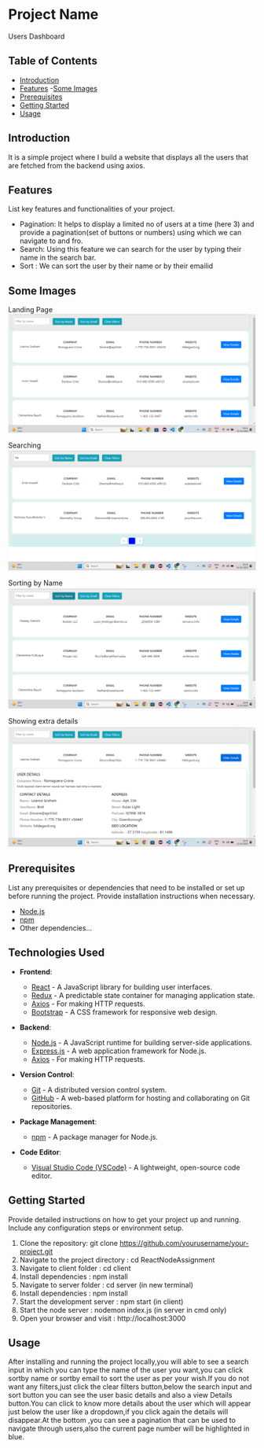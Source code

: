 # Project Name

Users Dashboard

## Table of Contents

- [Introduction](#introduction)
- [Features](#features)
-[Some Images](#some-images)
- [Prerequisites](#prerequisites)
- [Getting Started](#getting-started)
- [Usage](#usage)


## Introduction

It is a simple project where I build a website that displays all the users that are fetched from the backend using axios.

## Features

List key features and functionalities of your project.

- Pagination: It helps to display a limited no of users at a time (here 3) and provide a pagination(set of buttons or numbers) using which we can navigate to and fro.
- Search: Using this feature we can search for the user  by typing their name in the search bar.
- Sort : We can sort the user by their name or by their emailid

## Some Images
 Landing Page
![Alt Text](./client/src/images/image1.png)

Searching
![Alt Text](./client/src/images/image2.png)

Sorting by Name
![Alt Text](./client/src/images/image3.png)

Showing extra details
![Alt Text](./client/src/images/image4.png)
  

## Prerequisites

List any prerequisites or dependencies that need to be installed or set up before running the project. Provide installation instructions when necessary.

- [Node.js](https://nodejs.org/) 
- [npm](https://www.npmjs.com/) 
- Other dependencies...

## Technologies Used

- **Frontend**:
  - [React](https://reactjs.org/) - A JavaScript library for building user interfaces.
  - [Redux](https://redux.js.org/) - A predictable state container for managing application state.
  - [Axios](https://axios-http.com/) - For making HTTP requests.
  - [Bootstrap](https://getbootstrap.com/) - A CSS framework for responsive web design.

- **Backend**:
  - [Node.js](https://nodejs.org/) - A JavaScript runtime for building server-side applications.
  - [Express.js](https://expressjs.com/) - A web application framework for Node.js.
  - [Axios](https://axios-http.com/) - For making HTTP requests.



- **Version Control**:
  - [Git](https://git-scm.com/) - A distributed version control system.
  - [GitHub](https://github.com/) - A web-based platform for hosting and collaborating on Git repositories.

- **Package Management**:
  - [npm](https://www.npmjs.com/) - A package manager for Node.js.

- **Code Editor**:
  - [Visual Studio Code (VSCode)](https://code.visualstudio.com/) - A lightweight, open-source code editor.



## Getting Started

Provide detailed instructions on how to get your project up and running. Include any configuration steps or environment setup.

1. Clone the repository: git clone https://github.com/yourusername/your-project.git
2. Navigate to the project directory : cd ReactNodeAssignment
3. Navigate to client folder : cd client
4. Install dependencies : npm install
5. Navigate to server folder : cd server (in new terminal)
6. Install dependencies : npm install
7. Start the development server : npm start (in client)
8. Start the node server : nodemon index.js (in server in cmd only)
9. Open your browser and visit : http://localhost:3000


## Usage
After installing and running the project locally,you will able to see a search input in which you can type the name of the user you want,you can click sortby name or sortby email  to sort the user as per your wish.If you do not want any filters,just click the clear filters button,below the search input and sort button you can see the user basic details and also a view Details button.You can click to know more details about the user which will appear just below the user like a dropdown,if you click again the details will disappear.At the bottom ,you can see a pagination that can be used to navigate through users,also the current page number will be highlighted in blue.